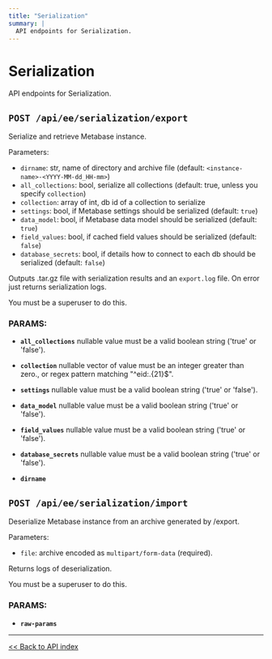 ```yaml
---
title: "Serialization"
summary: |
  API endpoints for Serialization.
---
```


# Serialization

API endpoints for Serialization.

## `POST /api/ee/serialization/export`

Serialize and retrieve Metabase instance.

  Parameters:
  - `dirname`: str, name of directory and archive file (default: `<instance-name>-<YYYY-MM-dd_HH-mm>`)
  - `all_collections`: bool, serialize all collections (default: true, unless you specify `collection`)
  - `collection`: array of int, db id of a collection to serialize
  - `settings`: bool, if Metabase settings should be serialized (default: `true`)
  - `data_model`: bool, if Metabase data model should be serialized (default: `true`)
  - `field_values`: bool, if cached field values should be serialized (default: `false`)
  - `database_secrets`: bool, if details how to connect to each db should be serialized (default: `false`)

  Outputs .tar.gz file with serialization results and an `export.log` file.
  On error just returns serialization logs.

You must be a superuser to do this.

### PARAMS:

-  **`all_collections`** nullable value must be a valid boolean string ('true' or 'false').

-  **`collection`** nullable vector of value must be an integer greater than zero., or regex pattern matching "^eid:.{21}$".

-  **`settings`** nullable value must be a valid boolean string ('true' or 'false').

-  **`data_model`** nullable value must be a valid boolean string ('true' or 'false').

-  **`field_values`** nullable value must be a valid boolean string ('true' or 'false').

-  **`database_secrets`** nullable value must be a valid boolean string ('true' or 'false').

-  **`dirname`**

## `POST /api/ee/serialization/import`

Deserialize Metabase instance from an archive generated by /export.

  Parameters:
  - `file`: archive encoded as `multipart/form-data` (required).

  Returns logs of deserialization.

You must be a superuser to do this.

### PARAMS:

-  **`raw-params`**

---

[<< Back to API index](../../api-documentation.md)